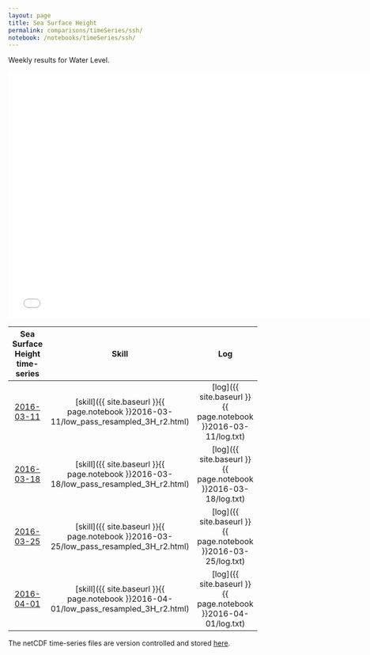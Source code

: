 ```yaml
---
layout: page
title: Sea Surface Height
permalink: comparisons/timeSeries/ssh/
notebook: /notebooks/timeSeries/ssh/
---
```


Weekly results for Water Level.

<iframe width="750" height="500" frameBorder="0" src="{{ site.baseurl }}{{ page.notebook }}2016-04-01/mapa.html" name="iframe"> <p>Your browser does not support iframes.</p> </iframe>


| Sea Surface Height time-series                                                                     | Skill                                                                | Log                                                            |
|:--------------------------------------------------------------------------------------------------:|:--------------------------------------------------------------------:|:--------------------------------------------------------------:|
| <a href="{{ site.baseurl }}{{ page.notebook }}2016-03-11/mapa.html" target="iframe">2016-03-11</a> | [skill]({{ site.baseurl }}{{ page.notebook }}2016-03-11/low_pass_resampled_3H_r2.html)  | [log]({{ site.baseurl }}{{ page.notebook }}2016-03-11/log.txt) |
| <a href="{{ site.baseurl }}{{ page.notebook }}2016-03-18/mapa.html" target="iframe">2016-03-18</a> | [skill]({{ site.baseurl }}{{ page.notebook }}2016-03-18/low_pass_resampled_3H_r2.html)  | [log]({{ site.baseurl }}{{ page.notebook }}2016-03-18/log.txt) |
| <a href="{{ site.baseurl }}{{ page.notebook }}2016-03-25/mapa.html" target="iframe">2016-03-25</a> | [skill]({{ site.baseurl }}{{ page.notebook }}2016-03-25/low_pass_resampled_3H_r2.html)  | [log]({{ site.baseurl }}{{ page.notebook }}2016-03-25/log.txt) |
| <a href="{{ site.baseurl }}{{ page.notebook }}2016-04-01/mapa.html" target="iframe">2016-04-01</a> | [skill]({{ site.baseurl }}{{ page.notebook }}2016-04-01/low_pass_resampled_3H_r2.html)  | [log]({{ site.baseurl }}{{ page.notebook }}2016-04-01/log.txt) |

The netCDF time-series files are version controlled and stored [here](https://github.com/SECOORA/skill_score/tree/gh-pages/notebooks/timeSeries/ssh).
